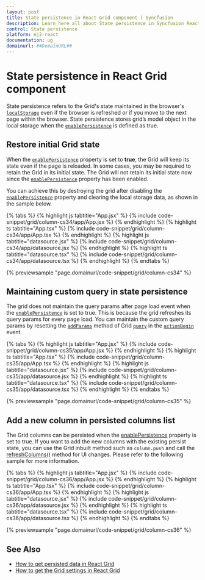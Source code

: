 ```yaml
---
layout: post
title: State persistence in React Grid component | Syncfusion
description: Learn here all about State persistence in Syncfusion React Grid component of Syncfusion Essential JS 2 and more.
control: State persistence 
platform: ej2-react
documentation: ug
domainurl: ##DomainURL##
---
```


# State persistence in React Grid component

State persistence refers to the Grid's state maintained in the browser's [`localStorage`](https://www.w3schools.com/html/html5_webstorage.asp#) even if the browser is refreshed or if you move to the next page within the browser.
State persistence stores grid’s model object in the local storage when the [`enablePersistence`](https://ej2.syncfusion.com/angular/documentation/api/grid/#enablepersistence) is defined as true.

## Restore initial Grid state

When the [`enablePersistence`](https://ej2.syncfusion.com/angular/documentation/api/grid/#enablepersistence) property is set to **true**, the Grid will keep its state even if the page is reloaded. In some cases, you may be required to retain the Grid in its initial state. The Grid will not retain its initial state now since the [`enablePersistence`](https://ej2.syncfusion.com/angular/documentation/api/grid/#enablepersistence) property has been enabled.

You can achieve this by destroying the grid after disabling the [`enablePersistence`](https://ej2.syncfusion.com/angular/documentation/api/grid/#enablepersistence) property and clearing the local storage data, as shown in the sample below.

{% tabs %}
{% highlight js tabtitle="App.jsx" %}
{% include code-snippet/grid/column-cs34/app/App.jsx %}
{% endhighlight %}
{% highlight ts tabtitle="App.tsx" %}
{% include code-snippet/grid/column-cs34/app/App.tsx %}
{% endhighlight %}
{% highlight js tabtitle="datasource.jsx" %}
{% include code-snippet/grid/column-cs34/app/datasource.jsx %}
{% endhighlight %}
{% highlight ts tabtitle="datasource.tsx" %}
{% include code-snippet/grid/column-cs34/app/datasource.tsx %}
{% endhighlight %}
{% endtabs %}

 {% previewsample "page.domainurl/code-snippet/grid/column-cs34" %}

## Maintaining custom query in state persistence

The grid does not maintain the query params after page load event when the [`enablePersistence`](https://ej2.syncfusion.com/angular/documentation/api/grid/#enablepersistence) is set to true.
This is because the grid refreshes its query params for every page load. You can maintain the custom query params by resetting the [`addParams`](https://ej2.syncfusion.com/documentation/api/data/query/#addparams) method of Grid [`query`](https://ej2.syncfusion.com/angular/documentation/api/grid/#query) in the [`actionBegin`](https://ej2.syncfusion.com/angular/documentation/api/grid/#actionbegin) event.

{% tabs %}
{% highlight js tabtitle="App.jsx" %}
{% include code-snippet/grid/column-cs35/app/App.jsx %}
{% endhighlight %}
{% highlight ts tabtitle="App.tsx" %}
{% include code-snippet/grid/column-cs35/app/App.tsx %}
{% endhighlight %}
{% highlight js tabtitle="datasource.jsx" %}
{% include code-snippet/grid/column-cs35/app/datasource.jsx %}
{% endhighlight %}
{% highlight ts tabtitle="datasource.tsx" %}
{% include code-snippet/grid/column-cs35/app/datasource.tsx %}
{% endhighlight %}
{% endtabs %}

 {% previewsample "page.domainurl/code-snippet/grid/column-cs35" %}

## Add a new column in persisted columns list

The Grid columns can be persisted when the [enablePersistence](https://ej2.syncfusion.com/angular/documentation/api/grid/#enablepersistence) property is set to true. If you want to add the new columns with the existing persist state, you can use the Grid inbuilt method such as `column.push` and call the [refreshColumns()](../../api/grid/#refreshcolumns) method for UI changes. Please refer to the following sample for more information.

{% tabs %}
{% highlight js tabtitle="App.jsx" %}
{% include code-snippet/grid/column-cs36/app/App.jsx %}
{% endhighlight %}
{% highlight ts tabtitle="App.tsx" %}
{% include code-snippet/grid/column-cs36/app/App.tsx %}
{% endhighlight %}
{% highlight js tabtitle="datasource.jsx" %}
{% include code-snippet/grid/column-cs36/app/datasource.jsx %}
{% endhighlight %}
{% highlight ts tabtitle="datasource.tsx" %}
{% include code-snippet/grid/column-cs36/app/datasource.tsx %}
{% endhighlight %}
{% endtabs %}

 {% previewsample "page.domainurl/code-snippet/grid/column-cs36" %}

## See Also

* [How to get persisted data in React Grid](https://www.syncfusion.com/forums/145524/how-to-get-persisted-data-in-react-grid)
* [How to get the Grid settings in React Grid](https://www.syncfusion.com/forums/155698/how-to-get-the-grid-settings-in-react-grid)
